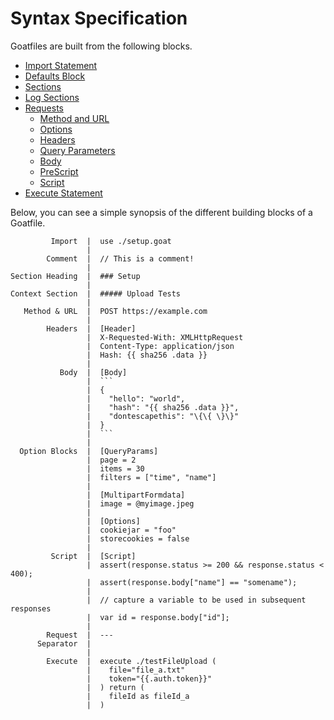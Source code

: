 # Syntax Specification

Goatfiles are built from the following blocks.

- [Import Statement](./import-statement.md)
- [Defaults Block]()
- [Sections]()
- [Log Sections]()
- [Requests]()
  - [Method and URL]()
  - [Options]()
  - [Headers]()
  - [Query Parameters]()
  - [Body]()
  - [PreScript]()
  - [Script]()
- [Execute Statement]()

Below, you can see a simple synopsis of the different building blocks of a Goatfile.

```
         Import  |  use ./setup.goat
                 |
        Comment  |  // This is a comment!
                 |
Section Heading  |  ### Setup
                 |
Context Section  |  ##### Upload Tests
                 |
   Method & URL  |  POST https://example.com
                 |  
        Headers  |  [Header]
                 |  X-Requested-With: XMLHttpRequest
                 |  Content-Type: application/json
                 |  Hash: {{ sha256 .data }}
                 |
           Body  |  [Body]
                 |  ```
                 |  {
                 |    "hello": "world",
                 |    "hash": "{{ sha256 .data }}",
                 |    "dontescapethis": "\{\{ \}\}"
                 |  }
                 |  ```
                 |
  Option Blocks  |  [QueryParams]
                 |  page = 2
                 |  items = 30
                 |  filters = ["time", "name"]
                 |
                 |  [MultipartFormdata]
                 |  image = @myimage.jpeg
                 |
                 |  [Options]
                 |  cookiejar = "foo"
                 |  storecookies = false
                 |
         Script  |  [Script]
                 |  assert(response.status >= 200 && response.status < 400);
                 |  assert(response.body["name"] == "somename");
                 |
                 |  // capture a variable to be used in subsequent responses
                 |  var id = response.body["id"];
                 |
        Request  |  ---
      Separator  |
                 |
        Execute  |  execute ./testFileUpload (
                 |    file="file_a.txt"
                 |    token="{{.auth.token}}"
                 |  ) return (
                 |    fileId as fileId_a
                 |  )
```
